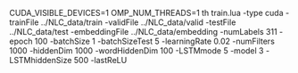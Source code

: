 
CUDA_VISIBLE_DEVICES=1 OMP_NUM_THREADS=1 th train.lua -type cuda -trainFile ../NLC_data/train -validFile ../NLC_data/valid -testFile ../NLC_data/test -embeddingFile ../NLC_data/embedding -numLabels 311 -epoch 100 -batchSize 1 -batchSizeTest 5 -learningRate 0.02 -numFilters 1000 -hiddenDim 1000 -wordHiddenDim 100 -LSTMmode 5 -model 3 -LSTMhiddenSize 500 -lastReLU
